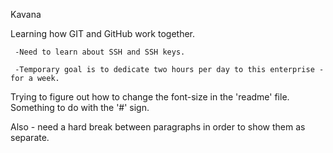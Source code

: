 Kavana

Learning how GIT and GitHub work together.

     -Need to learn about SSH and SSH keys.
  
     -Temporary goal is to dedicate two hours per day to this enterprise - for a week.
  
Trying to figure out how to change the font-size in the 'readme' file. Something to do with the '#' sign.

Also - need a hard break between paragraphs in order to show them as separate.
